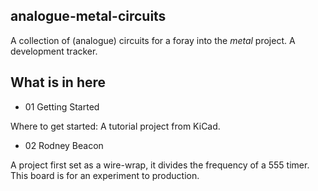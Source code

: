 ## analogue-metal-circuits

A collection of (analogue) circuits for a foray into the _metal_ project. A development tracker.

## What is in here

* 01 Getting Started

Where to get started: A tutorial project from KiCad.

* 02 Rodney Beacon

A project first set as a wire-wrap, it divides the frequency of a 555 timer. This board is for an experiment to production.
